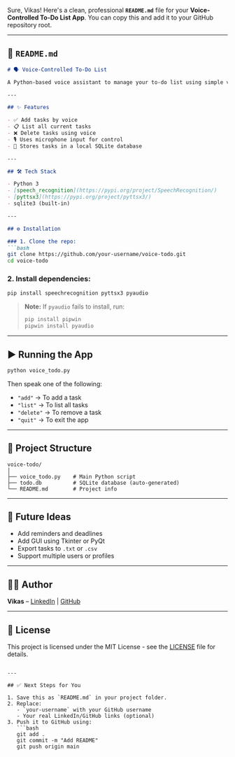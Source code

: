 Sure, Vikas! Here's a clean, professional **`README.md`** file for your **Voice-Controlled To-Do List App**. You can copy this and add it to your GitHub repository root.

---

## 📄 `README.md`

````markdown
# 🗣️ Voice-Controlled To-Do List

A Python-based voice assistant to manage your to-do list using simple voice commands. Built using `speech_recognition`, `pyttsx3`, and `sqlite3`.

---

## ✨ Features

- ✅ Add tasks by voice
- 📋 List all current tasks
- ❌ Delete tasks using voice
- 🎙️ Uses microphone input for control
- 💾 Stores tasks in a local SQLite database

---

## 🛠️ Tech Stack

- Python 3
- [speech_recognition](https://pypi.org/project/SpeechRecognition/)
- [pyttsx3](https://pypi.org/project/pyttsx3/)
- sqlite3 (built-in)

---

## ⚙️ Installation

### 1. Clone the repo:
```bash
git clone https://github.com/your-username/voice-todo.git
cd voice-todo
````

### 2. Install dependencies:

```bash
pip install speechrecognition pyttsx3 pyaudio
```

> **Note:** If `pyaudio` fails to install, run:
>
> ```bash
> pip install pipwin
> pipwin install pyaudio
> ```

---

## ▶️ Running the App

```bash
python voice_todo.py
```

Then speak one of the following:

* `"add"` → To add a task
* `"list"` → To list all tasks
* `"delete"` → To remove a task
* `"quit"` → To exit the app

---

## 📁 Project Structure

```
voice-todo/
│
├── voice_todo.py    # Main Python script
├── todo.db          # SQLite database (auto-generated)
└── README.md        # Project info
```

---

## 🚀 Future Ideas

* Add reminders and deadlines
* Add GUI using Tkinter or PyQt
* Export tasks to `.txt` or `.csv`
* Support multiple users or profiles

---

## 🙋‍♂️ Author

**Vikas** – [LinkedIn](https://www.linkedin.com/) | [GitHub](https://github.com/your-username)

---

## 📄 License

This project is licensed under the MIT License - see the [LICENSE](LICENSE) file for details.

````

---

## ✅ Next Steps for You

1. Save this as `README.md` in your project folder.
2. Replace:
   - `your-username` with your GitHub username
   - Your real LinkedIn/GitHub links (optional)
3. Push it to GitHub using:
   ```bash
   git add .
   git commit -m "Add README"
   git push origin main

